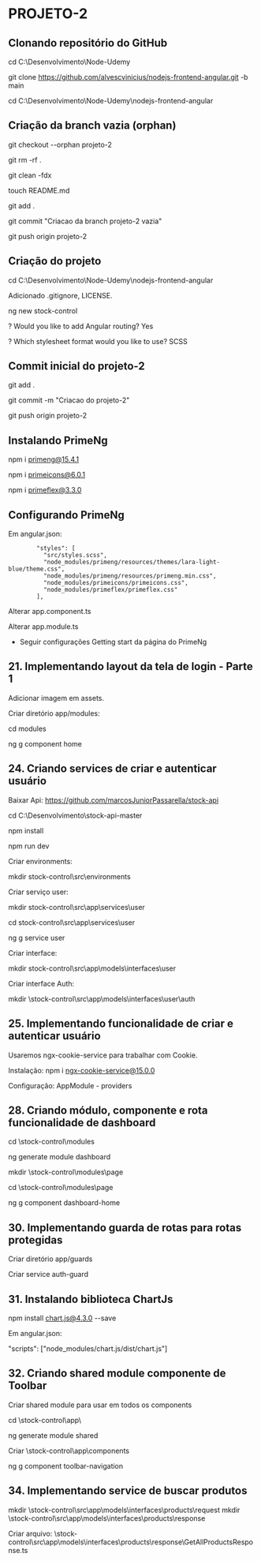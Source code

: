 # PROJETO-2

## Clonando repositório do GitHub

cd C:\Desenvolvimento\Node-Udemy

git clone https://github.com/alvescvinicius/nodejs-frontend-angular.git -b main

cd C:\Desenvolvimento\Node-Udemy\nodejs-frontend-angular

## Criação da branch vazia (orphan)

git checkout --orphan projeto-2

git rm -rf .

git clean -fdx

touch README.md

git add .

git commit "Criacao da branch projeto-2 vazia"

git push origin projeto-2

## Criação do projeto

cd C:\Desenvolvimento\Node-Udemy\nodejs-frontend-angular

Adicionado .gitignore, LICENSE.

ng new stock-control

? Would you like to add Angular routing? Yes

? Which stylesheet format would you like to use? SCSS

## Commit inicial do projeto-2

git add .

git commit -m "Criacao do projeto-2"

git push origin projeto-2

## Instalando PrimeNg

npm i primeng@15.4.1

npm i primeicons@6.0.1

npm i primeflex@3.3.0

## Configurando PrimeNg

Em angular.json:

            "styles": [
              "src/styles.scss",
              "node_modules/primeng/resources/themes/lara-light-blue/theme.css",
              "node_modules/primeng/resources/primeng.min.css",
              "node_modules/primeicons/primeicons.css",
              "node_modules/primeflex/primeflex.css"
            ],

Alterar app.component.ts

Alterar app.module.ts

* Seguir configurações Getting start da página do PrimeNg

## 21. Implementando layout da tela de login - Parte 1

Adicionar imagem em assets.

Criar diretório app/modules:

cd modules

ng g component home

## 24. Criando services de criar e autenticar usuário

Baixar Api: https://github.com/marcosJuniorPassarella/stock-api

cd C:\Desenvolvimento\stock-api-master

npm install

npm run dev

Criar environments:

mkdir stock-control\src\environments

Criar serviço user:

mkdir stock-control\src\app\services\user

cd stock-control\src\app\services\user

ng g service user

Criar interface:

mkdir stock-control\src\app\models\interfaces\user

Criar interface Auth:

mkdir \stock-control\src\app\models\interfaces\user\auth

## 25. Implementando funcionalidade de criar e autenticar usuário

Usaremos ngx-cookie-service para trabalhar com Cookie.

Instalação: npm i ngx-cookie-service@15.0.0

Configuração: AppModule - providers

## 28. Criando módulo, componente e rota funcionalidade de dashboard

cd \stock-control\modules

ng generate module dashboard

mkdir \stock-control\modules\page

cd \stock-control\modules\page

ng g component dashboard-home

## 30. Implementando guarda de rotas para rotas protegidas

Criar diretório app/guards

Criar service auth-guard

## 31. Instalando biblioteca ChartJs

npm install chart.js@4.3.0 --save

Em angular.json:

"scripts": ["node_modules/chart.js/dist/chart.js"]

## 32. Criando shared module componente de Toolbar

Criar shared module para usar em todos os components

cd \stock-control\app\

ng generate module shared

Criar \stock-control\app\components

ng g component toolbar-navigation

## 34. Implementando service de buscar produtos

mkdir \stock-control\src\app\models\interfaces\products\request
mkdir \stock-control\src\app\models\interfaces\products\response

Criar arquivo: \stock-control\src\app\models\interfaces\products\response\GetAllProductsResponse.ts
